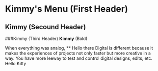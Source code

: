 # Kimmy's Menu (First Header)

## Kimmy (Secound Header)

###Kimmy (Third Header)
**Kimmy** (Bold)


When everything was analog, **
Hello there 
Digital is different because it makes the experiences of projects not only faster but more creative in a way. You have more leeway to test and control digital designs, edits, etc.
Hello Kitty 
